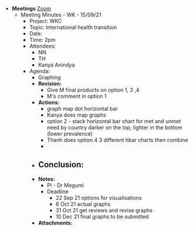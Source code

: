 - **Meetings** [Zoom ](https://gu-se.zoom.us/j/68182965770#success)
	- Meeting Minutes - WK - 15/09/21
		- Project: WKC
		- Topic: International health transition
		- Date:
		- Time: 2pm
		- Attendees:
			- NN
			- TH
			- Kanya Anindya
		- Agenda:
			- Graphing
			- **Revision:**
				- Give M final products on option 1, 3 ,4
				- M's comment in option 1
			- **Actions:**
				- graph map dot horizontal bar
				- Kanya does map graphs
				- option 2 -  stack horizontal bar chart for met and unmet need by country darker on the top, lighter in the bottom (lower prevalence)
				- Thanh does option 4 3 different hbar charts then combine
				-
			- **Conclusion:**
				-
			- **Notes:**
				- PI - Dr Megumi
				- Deadline
					- 22 Sep 21 options for visualisations
					- 6 Oct 21 actual graphs
					- 31 Oct 21 get reviews and revise graphs
					- 10 Dec 21 final graphs to be submitted
			- **Attachments:**